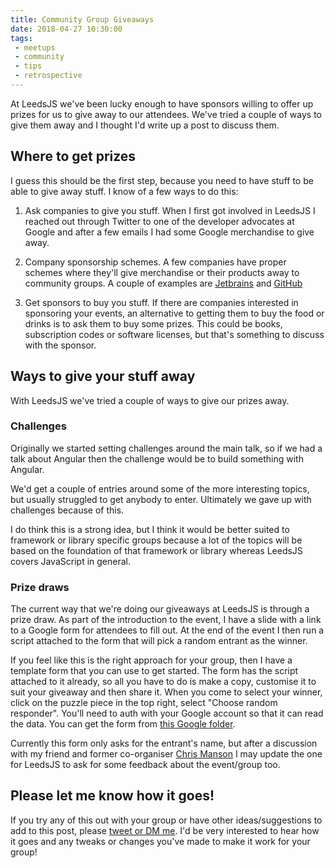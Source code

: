```yaml
---
title: Community Group Giveaways
date: 2018-04-27 10:30:00
tags:
 - meetups
 - community
 - tips
 - retrospective
---
```

At LeedsJS we've been lucky enough to have sponsors willing to offer up prizes for us to give away to our attendees. We've tried a couple of ways to give them away and I thought I'd write up a post to discuss them.

<!-- more -->

## Where to get prizes
I guess this should be the first step, because you need to have stuff to be able to give away stuff. I know of a few ways to do this:

1) Ask companies to give you stuff. When I first got involved in LeedsJS I reached out through Twitter to one of the developer advocates at Google and after a few emails I had some Google merchandise to give away.

2) Company sponsorship schemes. A few companies have proper schemes where they'll give merchandise or their products away to community groups. A couple of examples are [Jetbrains](https://www.jetbrains.com/community/support/#section=communities) and [GitHub](https://community.github.com/)

3) Get sponsors to buy you stuff. If there are companies interested in sponsoring your events, an alternative to getting them to buy the food or drinks is to ask them to buy some prizes. This could be books, subscription codes or software licenses, but that's something to discuss with the sponsor.

## Ways to give your stuff away
With LeedsJS we've tried a couple of ways to give our prizes away.

### Challenges
Originally we started setting challenges around the main talk, so if we had a talk about Angular then the challenge would be to build something with Angular.

We'd get a couple of entries around some of the more interesting topics, but usually struggled to get anybody to enter. Ultimately we gave up with challenges because of this.

I do think this is a strong idea, but I think it would be better suited to framework or library specific groups because a lot of the topics will be based on the foundation of that framework or library whereas LeedsJS covers JavaScript in general.

### Prize draws

The current way that we're doing our giveaways at LeedsJS is through a prize draw. As part of the introduction to the event, I have a slide with a link to a Google form for attendees to fill out. At the end of the event I then run a script attached to the form that will pick a random entrant as the winner.

If you feel like this is the right approach for your group, then I have a template form that you can use to get started. The form has the script attached to it already, so all you have to do is make a copy, customise it to suit your giveaway and then share it. When you come to select your winner, click on the puzzle piece in the top right, select "Choose random responder". You'll need to auth with your Google account so that it can read the data. You can get the form from [this Google folder](https://drive.google.com/open?id=1LGGcDjoS8_yWZbQU9blBz9AdTJX9z4Gq).

Currently this form only asks for the entrant's name, but after a discussion with my friend and former co-organiser [Chris Manson](https://twitter.com/real_ate) I may update the one for LeedsJS to ask for some feedback about the event/group too.

## Please let me know how it goes!
If you try any of this out with your group or have other ideas/suggestions to add to this post, please [tweet or DM me](https://twitter.com/LukeB_UK/). I'd be very interested to hear how it goes and any tweaks or changes you've made to make it work for your group!
